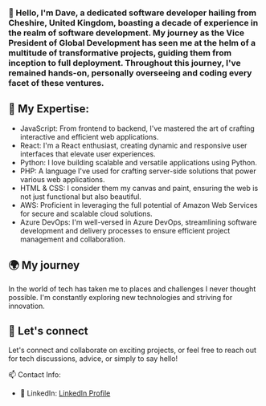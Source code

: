### 👋 Hello, I'm Dave, a dedicated software developer hailing from Cheshire, United Kingdom, boasting a decade of experience in the realm of software development. My journey as the Vice President of Global Development has seen me at the helm of a multitude of transformative projects, guiding them from inception to full deployment. Throughout this journey, I've remained hands-on, personally overseeing and coding every facet of these ventures.

## 🚀 My Expertise:
- JavaScript: From frontend to backend, I've mastered the art of crafting interactive and efficient web applications.
- React: I'm a React enthusiast, creating dynamic and responsive user interfaces that elevate user experiences.
- Python: I love building scalable and versatile applications using Python.
- PHP: A language I've used for crafting server-side solutions that power various web applications.
- HTML & CSS: I consider them my canvas and paint, ensuring the web is not just functional but also beautiful.
- AWS: Proficient in leveraging the full potential of Amazon Web Services for secure and scalable cloud solutions.
- Azure DevOps: I'm well-versed in Azure DevOps, streamlining software development and delivery processes to ensure efficient project management and collaboration.

## 🌍 My journey
In the world of tech has taken me to places and challenges I never thought possible. I'm constantly exploring new technologies and striving for innovation.

## 🌟 Let's connect 
Let's connect and collaborate on exciting projects, or feel free to reach out for tech discussions, advice, or simply to say hello!

📫 Contact Info:
- 📱 LinkedIn: [LinkedIn Profile](https://www.linkedin.com/in/daveamison/)
